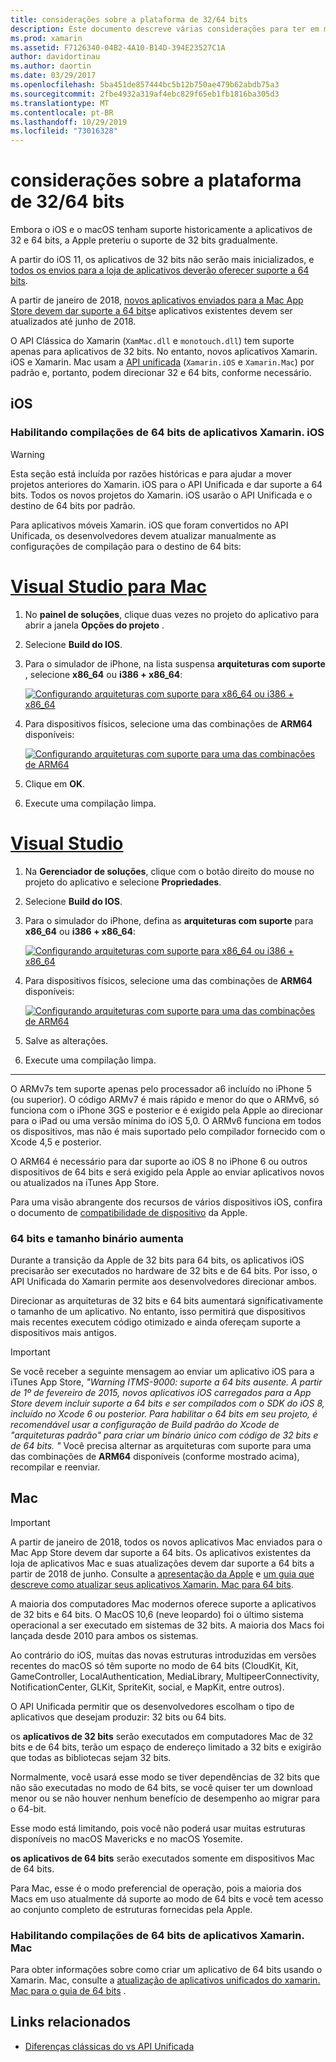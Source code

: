 ```yaml
---
title: considerações sobre a plataforma de 32/64 bits
description: Este documento descreve várias considerações para ter em mente ao direcionar as arquiteturas de 32 bits e 64 bits para um aplicativo Xamarin. iOS ou Xamarin. Mac.
ms.prod: xamarin
ms.assetid: F7126340-04B2-4A10-B14D-394E23527C1A
author: davidortinau
ms.author: daortin
ms.date: 03/29/2017
ms.openlocfilehash: 5ba451de857444bc5b12b750ae479b62abdb75a3
ms.sourcegitcommit: 2fbe4932a319af4ebc829f65eb1fb1816ba305d3
ms.translationtype: MT
ms.contentlocale: pt-BR
ms.lasthandoff: 10/29/2019
ms.locfileid: "73016328"
---
```

# <a name="3264-bit-platform-considerations"></a>considerações sobre a plataforma de 32/64 bits

Embora o iOS e o macOS tenham suporte historicamente a aplicativos de 32 e 64 bits, a Apple preteriu o suporte de 32 bits gradualmente.

A partir do iOS 11, os aplicativos de 32 bits não serão mais inicializados, e [todos os envios para a loja de aplicativos deverão oferecer suporte a 64 bits](https://developer.apple.com/news/?id=06282017b).

A partir de janeiro de 2018, [novos aplicativos enviados para a Mac App Store devem dar suporte a 64 bits](https://developer.apple.com/news/?id=06282017a)e aplicativos existentes devem ser atualizados até junho de 2018.

O API Clássica do Xamarin (`XamMac.dll` e `monotouch.dll`) tem suporte apenas para aplicativos de 32 bits. No entanto, novos aplicativos Xamarin. iOS e Xamarin. Mac usam a [API unificada](~/cross-platform/macios/unified/index.md) (`Xamarin.iOS` e `Xamarin.Mac`) por padrão e, portanto, podem direcionar 32 e 64 bits, conforme necessário.

## <a name="ios"></a>iOS

<a name="enable-64" />

### <a name="enabling-64-bit-builds-of-xamarinios-apps"></a>Habilitando compilações de 64 bits de aplicativos Xamarin. iOS

> [!WARNING]
> Esta seção está incluída por razões históricas e para ajudar a mover projetos anteriores do Xamarin. iOS para o API Unificada e dar suporte a 64 bits. Todos os novos projetos do Xamarin. iOS usarão o API Unificada e o destino de 64 bits por padrão.

Para aplicativos móveis Xamarin. iOS que foram convertidos no API Unificada, os desenvolvedores devem atualizar manualmente as configurações de compilação para o destino de 64 bits:

<!-- markdownlint-disable MD001 -->

# <a name="visual-studio-for-mactabmacos"></a>[Visual Studio para Mac](#tab/macos)

1. No **painel de soluções**, clique duas vezes no projeto do aplicativo para abrir a janela **Opções do projeto** .
2. Selecione **Build do IOS**.
3. Para o simulador de iPhone, na lista suspensa **arquiteturas com suporte** , selecione **x86\_64** ou **i386 + x86\_64**:

   [![Configurando arquiteturas com suporte para x86\_64 ou i386 + x86\_64](Images/Image01.png "Setting Supported architectures to x86\_64 or i386 + x86\_64")](Images/Image01-large.png#lightbox) 

4. Para dispositivos físicos, selecione uma das combinações de **ARM64** disponíveis:

   [![Configurando arquiteturas com suporte para uma das combinações de ARM64](Images/Image02.png "Configurando arquiteturas com suporte para uma das combinações de ARM64")](Images/Image02-large.png#lightbox)

5. Clique em **OK**.
6. Execute uma compilação limpa.

# <a name="visual-studiotabwindows"></a>[Visual Studio](#tab/windows)

1. Na **Gerenciador de soluções**, clique com o botão direito do mouse no projeto do aplicativo e selecione **Propriedades**.
2. Selecione **Build do IOS**.
3. Para o simulador do iPhone, defina as **arquiteturas com suporte** para **x86\_64** ou **i386 + x86\_64**: 

   [![Configurando arquiteturas com suporte para x86_64 ou i386 + x86\_64](Images/VS02.png "Setting Supported architectures to x86_64 or i386 + x86\_64")](Images/VS02-large.png#lightbox)

4. Para dispositivos físicos, selecione uma das combinações de **ARM64** disponíveis:
    
   [![Configurando arquiteturas com suporte para uma das combinações de ARM64](Images/VS01.png "Configurando arquiteturas com suporte para uma das combinações de ARM64")](Images/VS01-large.png#lightbox)

5. Salve as alterações.
6. Execute uma compilação limpa.

-----

O ARMv7s tem suporte apenas pelo processador a6 incluído no iPhone 5 (ou superior). O código ARMv7 é mais rápido e menor do que o ARMv6, só funciona com o iPhone 3GS e posterior e é exigido pela Apple ao direcionar para o iPad ou uma versão mínima do iOS 5,0. O ARMv6 funciona em todos os dispositivos, mas não é mais suportado pelo compilador fornecido com o Xcode 4,5 e posterior. 

O ARM64 é necessário para dar suporte ao iOS 8 no iPhone 6 ou outros dispositivos de 64 bits e será exigido pela Apple ao enviar aplicativos novos ou atualizados na iTunes App Store.

Para uma visão abrangente dos recursos de vários dispositivos iOS, confira o documento de [compatibilidade de dispositivo](https://developer.apple.com/library/content/documentation/DeviceInformation/Reference/iOSDeviceCompatibility/DeviceCompatibilityMatrix/DeviceCompatibilityMatrix.html) da Apple.

### <a name="64-bit-and-binary-size-increases"></a>64 bits e tamanho binário aumenta

Durante a transição da Apple de 32 bits para 64 bits, os aplicativos iOS precisarão ser executados no hardware de 32 bits e de 64 bits. Por isso, o API Unificada do Xamarin permite aos desenvolvedores direcionar ambos.

Direcionar as arquiteturas de 32 bits e 64 bits aumentará significativamente o tamanho de um aplicativo. No entanto, isso permitirá que dispositivos mais recentes executem código otimizado e ainda ofereçam suporte a dispositivos mais antigos.

> [!IMPORTANT]
> Se você receber a seguinte mensagem ao enviar um aplicativo iOS para a iTunes App Store, _"Warning ITMS-9000: suporte a 64 bits ausente. A partir de 1º de fevereiro de 2015, novos aplicativos iOS carregados para a App Store devem incluir suporte a 64 bits e ser compilados com o SDK do iOS 8, incluído no Xcode 6 ou posterior. Para habilitar o 64 bits em seu projeto, é recomendável usar a configuração de Build padrão do Xcode de "arquiteturas padrão" para criar um binário único com código de 32 bits e de 64 bits. "_ Você precisa alternar as arquiteturas com suporte para uma das combinações de **ARM64** disponíveis (conforme mostrado acima), recompilar e reenviar.

## <a name="mac"></a>Mac

> [!IMPORTANT]
> A partir de janeiro de 2018, todos os novos aplicativos Mac enviados para o Mac App Store devem dar suporte a 64 bits. Os aplicativos existentes da loja de aplicativos Mac e suas atualizações devem dar suporte a 64 bits a partir de 2018 de junho. Consulte a [apresentação da Apple](https://developer.apple.com/news/?id=06282017a) e [um guia que descreve como atualizar seus aplicativos Xamarin. Mac para 64 bits](~/cross-platform/macios/32-and-64/mac-64-bit.md).

A maioria dos computadores Mac modernos oferece suporte a aplicativos de 32 bits e 64 bits.   O MacOS 10,6 (neve leopardo) foi o último sistema operacional a ser executado em sistemas de 32 bits.   A maioria dos Macs foi lançada desde 2010 para ambos os sistemas.

Ao contrário do iOS, muitas das novas estruturas introduzidas em versões recentes do macOS só têm suporte no modo de 64 bits (CloudKit, Kit, GameController, LocalAuthentication, MediaLibrary, MultipeerConnectivity, NotificationCenter, GLKit, SpriteKit, social, e MapKit, entre outros).

O API Unificada permitir que os desenvolvedores escolham o tipo de aplicativos que desejam produzir: 32 bits ou 64 bits.

os **aplicativos de 32 bits** serão executados em computadores Mac de 32 bits e de 64 bits, terão um espaço de endereço limitado a 32 bits e exigirão que todas as bibliotecas sejam 32 bits.

Normalmente, você usará esse modo se tiver dependências de 32 bits que não são executadas no modo de 64 bits, se você quiser ter um download menor ou se não houver nenhum benefício de desempenho ao migrar para o 64-bit.

Esse modo está limitando, pois você não poderá usar muitas estruturas disponíveis no macOS Mavericks e no macOS Yosemite.

**os aplicativos de 64 bits** serão executados somente em dispositivos Mac de 64 bits.

Para Mac, esse é o modo preferencial de operação, pois a maioria dos Macs em uso atualmente dá suporte ao modo de 64 bits e você tem acesso ao conjunto completo de estruturas fornecidas pela Apple.

### <a name="enabling-64-bit-builds-of-xamarinmac-apps"></a>Habilitando compilações de 64 bits de aplicativos Xamarin. Mac

Para obter informações sobre como criar um aplicativo de 64 bits usando o Xamarin. Mac, consulte a [atualização de aplicativos unificados do xamarin. Mac para o guia de 64 bits](~/cross-platform/macios/32-and-64/mac-64-bit.md) .

## <a name="related-links"></a>Links relacionados

- [Diferenças clássicas do vs API Unificada](https://github.com/xamarin/release-notes-archive/blob/master/release-notes/ios/api_changes/classic-vs-unified-8.6.0/index.md)
